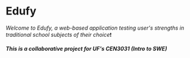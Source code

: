 # Edufy

*Welcome to Edufy, a web-based application testing user's strengths in traditional school subjects of their choice*❗

***This is a collaborative project for UF's CEN3031 (Intro to SWE)***
